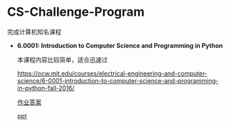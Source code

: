 # CS-Challenge-Program
完成计算机知名课程

* **6.0001: Introduction to Computer Science and Programming in Python**

  本课程内容比较简单，适合迅速过

  <https://ocw.mit.edu/courses/electrical-engineering-and-computer-science/6-0001-introduction-to-computer-science-and-programming-in-python-fall-2016/>

  [作业答案](https://github.com/sccData/CS-Challenge-Program/tree/main/6.0001/%E4%BD%9C%E4%B8%9A)

  [ppt](https://github.com/sccData/CS-Challenge-Program/tree/main/6.0001/ppt)
  
  